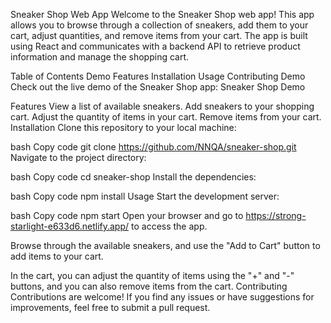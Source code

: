 Sneaker Shop Web App
Welcome to the Sneaker Shop web app! This app allows you to browse through a collection of sneakers, add them to your cart, adjust quantities, and remove items from your cart. The app is built using React and communicates with a backend API to retrieve product information and manage the shopping cart.

Table of Contents
Demo
Features
Installation
Usage
Contributing
Demo
Check out the live demo of the Sneaker Shop app: Sneaker Shop Demo

Features
View a list of available sneakers.
Add sneakers to your shopping cart.
Adjust the quantity of items in your cart.
Remove items from your cart.
Installation
Clone this repository to your local machine:

bash
Copy code
git clone https://github.com/NNQA/sneaker-shop.git
Navigate to the project directory:

bash
Copy code
cd sneaker-shop
Install the dependencies:

bash
Copy code
npm install
Usage
Start the development server:

bash
Copy code
npm start
Open your browser and go to https://strong-starlight-e633d6.netlify.app/ to access the app.

Browse through the available sneakers, and use the "Add to Cart" button to add items to your cart.

In the cart, you can adjust the quantity of items using the "+" and "-" buttons, and you can also remove items from the cart.
Contributing
Contributions are welcome! If you find any issues or have suggestions for improvements, feel free to submit a pull request.
